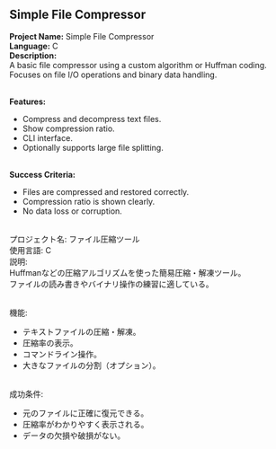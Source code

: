 ## Simple File Compressor

**Project Name:** Simple File Compressor <br>
**Language:** C <br>
**Description:** <br>
A basic file compressor using a custom algorithm or Huffman coding.<br>
Focuses on file I/O operations and binary data handling.<br><br>

**Features:** <br>
- Compress and decompress text files. <br>
- Show compression ratio. <br>
- CLI interface. <br>
- Optionally supports large file splitting. <br><br>

**Success Criteria:** <br>
- Files are compressed and restored correctly. <br>
- Compression ratio is shown clearly. <br>
- No data loss or corruption. <br><br>

プロジェクト名: ファイル圧縮ツール<br>
使用言語: C <br>
説明: <br>
Huffmanなどの圧縮アルゴリズムを使った簡易圧縮・解凍ツール。<br>
ファイルの読み書きやバイナリ操作の練習に適している。<br><br>

機能: <br>
- テキストファイルの圧縮・解凍。 <br>
- 圧縮率の表示。 <br>
- コマンドライン操作。 <br>
- 大きなファイルの分割（オプション）。 <br><br>

成功条件: <br>
- 元のファイルに正確に復元できる。 <br>
- 圧縮率がわかりやすく表示される。 <br>
- データの欠損や破損がない。 <br><br>
